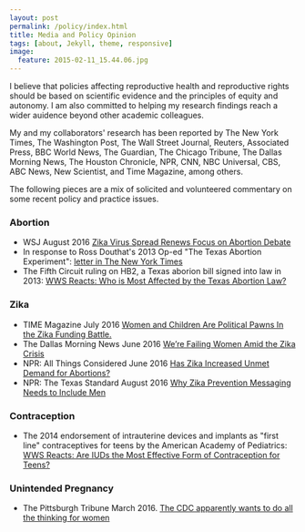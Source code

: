 ```yaml
---
layout: post
permalink: /policy/index.html
title: Media and Policy Opinion 
tags: [about, Jekyll, theme, responsive]
image:
  feature: 2015-02-11_15.44.06.jpg
---
```


I believe that policies affecting reproductive health and reproductive
rights should be based on scientific evidence and the
principles of equity and autonomy. I am also committed to helping my
research findings reach a wider auidence beyond other academic
colleagues.

My and my collaborators' research has been reported by The New York Times, The Washington Post, The Wall Street Journal, Reuters, Associated Press, BBC World News, The Guardian, The Chicago Tribune, The Dallas Morning News, The Houston Chronicle, NPR, CNN, NBC Universal, CBS, ABC News, New Scientist, and Time Magazine, among others. 

The following pieces are a mix of solicited and volunteered commentary
on some recent policy and practice issues.

### Abortion

* WSJ August 2016 [Zika Virus Spread Renews Focus on Abortion Debate](http://www.wsj.com/articles/zika-virus-spread-renews-focus-on-abortion-debate-1471821486?tesla=y)  
* In response to Ross Douthat's 2013 Op-ed "The Texas Abortion
  Experiment": [letter in The New York Times](http://www.nytimes.com/2013/07/26/opinion/abortion-laws-in-texas-and-ireland.html?ref=todayspaper&_r=0)  
* The Fifth Circuit ruling on HB2, a Texas aborion bill signed into
  law in 2013: [WWS Reacts: Who is Most Affected by the Texas Abortion Law?](http://wws.princeton.edu/news-and-events/news/item/wws-reacts-who-most-affected-texas-abortion-law)


### Zika

* TIME Magazine July 2016 [Women and Children Are Political Pawns In the Zika Funding Battle.](http://time.com/4393306/women-zika-congress-funding/)  
* The Dallas Morning News June 2016
 [We’re Failing Women Amid the Zika Crisis](http://www.dallasnews.com/opinion/latest-columns/20160628-abigail-aiken-and-catherine-aiken-were-failing-women-amid-the-zika-crisis.ece)  
* NPR: All Things Considered June 2016
  [Has Zika Increased Unmet Demand for Abortions?](http://www.npr.org/sections/goatsandsoda/2016/06/22/483098802/has-zika-pushed-more-women-toward-illegal-abortions)  
* NPR: The Texas Standard August 2016
 [Why Zika Prevention Messaging Needs to Include Men](http://www.texasstandard.org/stories/why-zika-prevention-messaging-needs-to-include-men/)
 
### Contraception

* The 2014 endorsement of intrauterine devices and implants as "first line"
  contraceptives for teens by the American Academy of Pediatrics:
 [WWS Reacts: Are IUDs the Most Effective Form of Contraception for Teens?](http://wws.princeton.edu/news-and-events/news/item/wws-reacts-are-iuds-most-effective-form-contraception-teens)  

### Unintended Pregnancy

* The Pittsburgh Tribune March 2016. [The CDC apparently wants to do all the thinking for women](http://triblive.com/news/healthnews/10012785-74/women-alcohol-health)  
